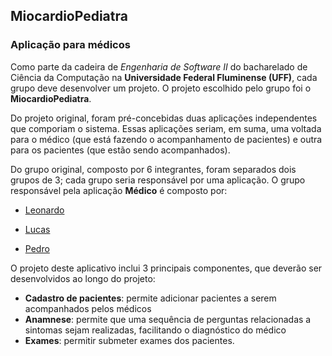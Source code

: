 ## MiocardioPediatra

### Aplicação para médicos


Como parte da cadeira de *Engenharia de Software II* do bacharelado de Ciência da Computação na **Universidade Federal Fluminense (UFF)**, cada grupo deve desenvolver um projeto.  O projeto escolhido pelo grupo foi o **MiocardioPediatra**.



Do projeto original, foram pré-concebidas duas aplicações independentes que comporiam o sistema. Essas aplicações seriam, em suma, uma voltada para o médico (que está fazendo o acompanhamento de pacientes) e outra para os pacientes (que estão sendo acompanhados).



Do grupo original, composto por 6 integrantes, foram separados dois grupos de 3; cada grupo seria responsável por uma aplicação. O grupo responsável pela aplicação **Médico** é composto por:



* [Leonardo](https://github.com/LeonardoPereiraa)

* [Lucas](https://github.com/lclopes)

* [Pedro](http://github.com/pedroalvesv)



O projeto deste aplicativo inclui 3 principais componentes, que deverão ser desenvolvidos ao longo do projeto:



* **Cadastro de pacientes**: permite adicionar pacientes a serem acompanhados pelos médicos
* **Anamnese**: permite que uma sequência de perguntas relacionadas a sintomas sejam realizadas, facilitando o diagnóstico do médico
* **Exames**: permitir submeter exames dos pacientes.
